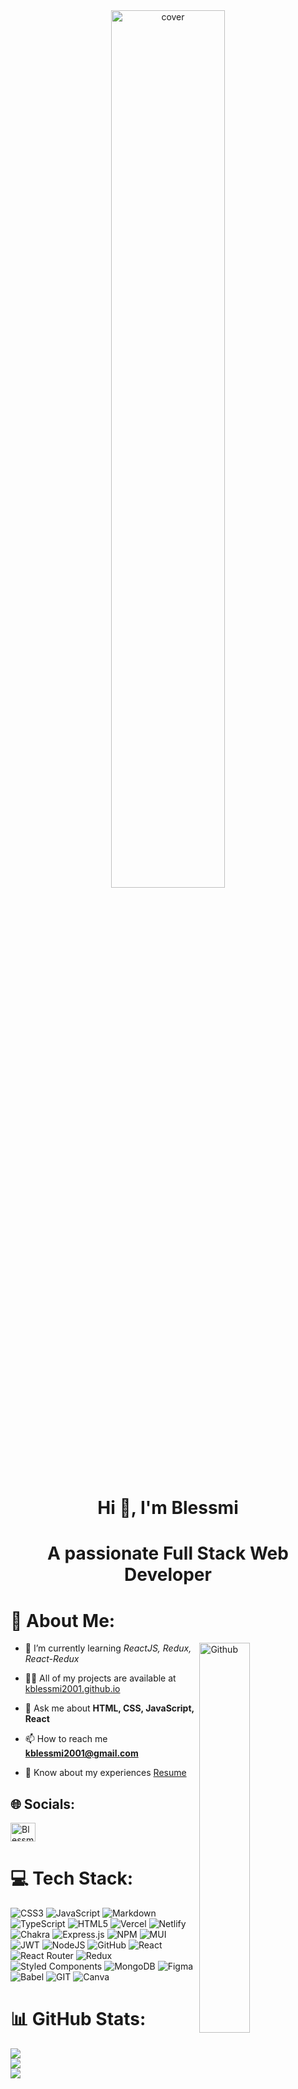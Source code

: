 <div align="center">
<img width="60%"src="https://img.freepik.com/premium-vector/woman-programming-home_118813-2619.jpg?w=740" alt="cover" />
</div>
<h1 align="center">Hi 👋, I'm Blessmi</h1>
<h1 align="center">A passionate Full Stack Web Developer</h1>
<h1> 💫 About Me:</h1>

<img width="40%" align="right" alt="Github" src="https://i.pinimg.com/originals/fd/a7/c0/fda7c018db9a09ff0ed234957e9b25b9.gif" />


- 🌱 I’m currently learning *ReactJS, Redux, React-Redux*

- 👨‍💻 All of my projects are available at [kblessmi2001.github.io](https://kblessmi2001.github.io/)

- 💬 Ask me about **HTML, CSS, JavaScript, React**

- 📫 How to reach me **kblessmi2001@gmail.com**

- 📄 Know about my experiences [Resume](https://drive.google.com/file/d/13TcukNaSjF6CM6lqreCK2J9n1j-_BKsj/view?usp=sharing)

## 🌐 Socials:
<a href="https://www.linkedin.com/in/blessmi-k-01088b224" target="blank"><img align="center" src="https://raw.githubusercontent.com/rahuldkjain/github-profile-readme-generator/master/src/images/icons/Social/linked-in-alt.svg" alt="Blessmi_Linkedin" height="30" width="40" /></a>

# 💻 Tech Stack:
![CSS3](https://img.shields.io/badge/css3-%231572B6.svg?style=for-the-badge&logo=css3&logoColor=white) ![JavaScript](https://img.shields.io/badge/javascript-%23323330.svg?style=for-the-badge&logo=javascript&logoColor=%23F7DF1E) ![Markdown](https://img.shields.io/badge/markdown-%23000000.svg?style=for-the-badge&logo=markdown&logoColor=white) ![TypeScript](https://img.shields.io/badge/typescript-%23007ACC.svg?style=for-the-badge&logo=typescript&logoColor=white) ![HTML5](https://img.shields.io/badge/html5-%23E34F26.svg?style=for-the-badge&logo=html5&logoColor=white) ![Vercel](https://img.shields.io/badge/vercel-%23000000.svg?style=for-the-badge&logo=vercel&logoColor=white) ![Netlify](https://img.shields.io/badge/netlify-%23000000.svg?style=for-the-badge&logo=netlify&logoColor=#00C7B7) ![Chakra](https://img.shields.io/badge/chakra-%234ED1C5.svg?style=for-the-badge&logo=chakraui&logoColor=white) ![Express.js](https://img.shields.io/badge/express.js-%23404d59.svg?style=for-the-badge&logo=express&logoColor=%2361DAFB) ![NPM](https://img.shields.io/badge/NPM-%23000000.svg?style=for-the-badge&logo=npm&logoColor=white) ![MUI](https://img.shields.io/badge/MUI-%230081CB.svg?style=for-the-badge&logo=material-ui&logoColor=white) ![JWT](https://img.shields.io/badge/JWT-black?style=for-the-badge&logo=JSON%20web%20tokens) ![NodeJS](https://img.shields.io/badge/node.js-6DA55F?style=for-the-badge&logo=node.js&logoColor=white) ![GitHub](https://img.shields.io/badge/GitHub-%23121011.svg?style=for-the-badge&logo=github&logoColor=white) ![React](https://img.shields.io/badge/react-%2320232a.svg?style=for-the-badge&logo=react&logoColor=%2361DAFB) ![React Router](https://img.shields.io/badge/React_Router-CA4245?style=for-the-badge&logo=react-router&logoColor=white) ![Redux](https://img.shields.io/badge/redux-%23593d88.svg?style=for-the-badge&logo=redux&logoColor=white) ![Styled Components](https://img.shields.io/badge/styled--components-DB7093?style=for-the-badge&logo=styled-components&logoColor=white) ![MongoDB](https://img.shields.io/badge/MongoDB-%234ea94b.svg?style=for-the-badge&logo=mongodb&logoColor=white) 	![Figma](https://img.shields.io/badge/figma-%23F24E1E.svg?style=for-the-badge&logo=figma&logoColor=white) ![Babel](https://img.shields.io/badge/Babel-F9DC3e?style=for-the-badge&logo=babel&logoColor=black) ![GIT](https://img.shields.io/badge/Git-fc6d26?style=for-the-badge&logo=git&logoColor=white) ![Canva](https://img.shields.io/badge/Canva-%2300C4CC.svg?style=for-the-badge&logo=Canva&logoColor=white)

  
# 📊 GitHub Stats:
![](https://github-readme-stats.vercel.app/api?username=kblessmi2001&theme=default&hide_border=false&include_all_commits=false&count_private=false)<br/>
![](https://github-readme-streak-stats.herokuapp.com/?user=kblessmi2001&theme=default&hide_border=false)<br/>
![](https://github-readme-stats.vercel.app/api/top-langs/?username=kblessmi2001&theme=default&hide_border=false&include_all_commits=false&count_private=false&layout=compact)

<!-- Proudly created with GPRM ( https://gprm.itsvg.in ) -->

<!-- Proudly created with GPRM ( https://gprm.itsvg.in ) -->
